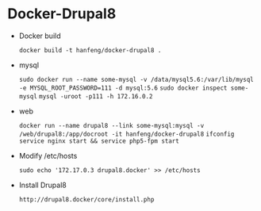 # Docker-Drupal8
- Docker build

    `docker build -t hanfeng/docker-drupal8 . `
    
- mysql 

    `sudo docker run --name some-mysql -v /data/mysql5.6:/var/lib/mysql -e MYSQL_ROOT_PASSWORD=111 -d mysql:5.6`
    `sudo docker inspect some-mysql`
    `mysql -uroot -p111 -h 172.16.0.2`
- web

    `docker run --name drupal8 --link some-mysql:mysql -v /web/drupal8:/app/docroot -it hanfeng/docker-drupal8`
    `ifconfig`
    `service nginx start && service php5-fpm start`
    
- Modify /etc/hosts
    
    `sudo echo '172.17.0.3 drupal8.docker' >> /etc/hosts`
- Install Drupal8

    `http://drupal8.docker/core/install.php`

